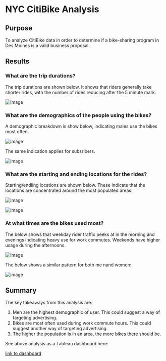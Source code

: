 # NYC CitiBike Analysis

## Purpose

To analyze CitiBike data in order to determine if a bike-sharing program in Des Moines is a valid business proposal.

## Results

### What are the trip durations?

The trip durations are shown below. It shows that riders generally take shorter rides, with the number of rides reducing after the 5 minute mark.

![image](https://user-images.githubusercontent.com/5934390/122475263-6618ac80-cf92-11eb-85b2-fc4ca6eb6f33.png)

### What are the demographics of the people using the bikes?

A demographic breakdown is show below, indicating males use the bikes most often.

![image](https://user-images.githubusercontent.com/5934390/122475462-b0019280-cf92-11eb-8100-fa43914e6e71.png)

The same indication applies for subsribers.

![image](https://user-images.githubusercontent.com/5934390/122475644-f820b500-cf92-11eb-9328-c1d844ee18b5.png)

### What are the starting and ending locations for the rides?

Starting/endling locations are shown below. These indicate that the locations are concentrated around the most populated areas.

![image](https://user-images.githubusercontent.com/5934390/122475804-2f8f6180-cf93-11eb-9578-0eb640e1629f.png)

![image](https://user-images.githubusercontent.com/5934390/122475781-2900ea00-cf93-11eb-9629-4350c4de0b3a.png)

### At what times are the bikes used most?

The below shows that weekday rider traffic peeks at in the morning and evenings indicating heavy use for work commutes. Weekends have higher usage during the afternoons.

![image](https://user-images.githubusercontent.com/5934390/122475896-52217a80-cf93-11eb-8dd4-a1226c7fcd83.png)

The below shows a similar pattern for both me nand women:

![image](https://user-images.githubusercontent.com/5934390/122476036-8d23ae00-cf93-11eb-90d2-12452526e705.png)

## Summary

The key takeaways from this analysis are:

1. Men are the highest demographic of user. This could suggest a way of targeting advertising.
2. Bikes are most often used during work commute hours. This could suggest another way of targeting advertising.
3. The higher the population is in an area, the more bikes there should be.

See above analysis as a Tableau dashboard here:

[link to dashboard](https://public.tableau.com/shared/6TBRGGK4Q?:display_count=n&:origin=viz_share_link)

